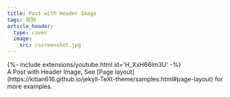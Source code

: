 ```yaml
---
title: Post with Header Image
tags: 张驰
article_header:
  type: cover
  image:
    src: /screenshot.jpg
---
```

<div>{%- include extensions/youtube.html id='H_XxH66lm3U' -%}</div>
A Post with Header Image, See [Page layout](https://kitian616.github.io/jekyll-TeXt-theme/samples.html#page-layout) for more examples.

<!--more-->
